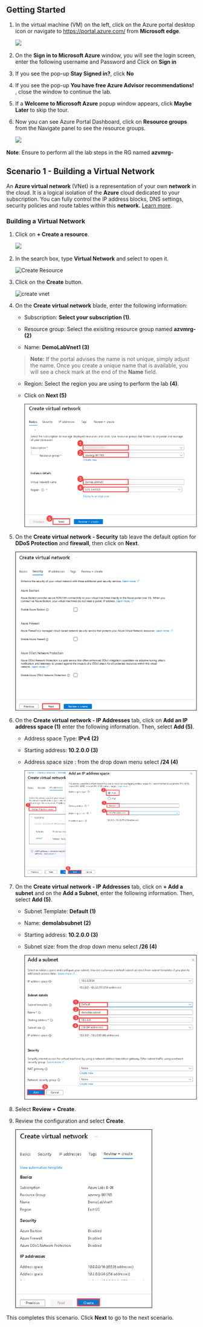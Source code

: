 ## **Getting Started**

1. In the virtual machine (VM) on the left, click on the Azure portal desktop icon or navigate to https://portal.azure.com/ from **Microsoft edge**.

    ![](https://github.com/SpektraSystems/CloudLabs-Azure/blob/master/azure-virtual-machine-and-compute/instructions/images/azure%20portal.png?raw=true)

1. On the **Sign in to Microsoft Azure** window, you will see the login screen, enter the following username **<inject key="AzureAdUserEmail" />** and Password **<inject key="AzureAdUserPassword" />** and Click on **Sign in**

2. If you see the pop-up  **Stay Signed in?**, click **No**

3. If you see the pop-up **You have free Azure Advisor recommendations!** , close the window to continue the lab. 

4. If a **Welcome to Microsoft Azure** popup window appears, click **Maybe Later** to skip the tour.

1. Now you can see Azure Portal Dashboard, click on **Resource groups** from the Navigate panel to see the resource groups.

    ![](https://github.com/SpektraSystems/CloudLabs-Azure/blob/master/azure-virtual-machine-and-compute/instructions/images/resource%20gorup.png?raw=true)

**Note**: Ensure to perform all the lab steps in the RG named **azvmrg-<inject key="Deployment ID" enableCopy="false"/>**

## **Scenario 1 - Building a Virtual Network**
An **Azure virtual network** (VNet) is a representation of your own **network**  in the cloud. It is a logical isolation of the **Azure** cloud dedicated to your subscription. You can fully control the IP address blocks, DNS settings, security policies and route tables within this **network.** [Learn more](https://docs.microsoft.com/en-us/azure/virtual-network/virtual-networks-overview).

### **Building a Virtual Network**

1. Click on **+ Create a resource**.

    ![](https://github.com/SpektraSystems/CloudLabs-Azure/blob/master/azure-virtual-machine-and-compute/instructions/images/create%20a%20resource.png?raw=true)
    
3. In the search box, type **Virtual Network** and select to open it.

     ![Create Resource](https://github.com/SpektraSystems/CloudLabs-Azure/blob/master/azure-virtual-machine-and-compute/instructions/images/vnet.png?raw=true)
     
4. Click on the **Create** button.

      ![create vnet](https://github.com/SpektraSystems/CloudLabs-Azure/blob/master/azure-virtual-machine-and-compute/instructions/images/vnet-create.png?raw=true)
      
6. On the **Create virtual network** blade, enter the following information:
    
    -  Subscription: **Select your subscription (1)**.
    
    -  Resource group: Select the exisiting resource group named **azvmrg-<inject key="Deployment ID" enableCopy="false"/> (2)**
    
    -  Name: **DemoLabVnet1 (3)**
    
    > **Note:** If the portal advises the name is not unique, simply adjust the name. Once you create a unique name that is available, you will see a check mark at the end of the **Name** field.

    -  Region: Select the region you are using to perform the lab **(4)**.

    -  Click on **Next (5)**

        ![](images/scene1-s4.png)
    
1. On the **Create virtual network - Security** tab leave the default option for **DDoS Protection** and **firewall**, then click on **Next**.

     ![](images/scene1-s5.png)

1. On the **Create virtual network - IP Addresses** tab, click on **Add an IP address space (1)** enter the following information. Then, select **Add (5)**.
 
      - Address space Type: **IPv4 (2)** 
      
      - Starting address: **10.2.0.0 (3)**
      
      - Address space size : from the drop down menu select **/24 (4)**  

        ![](images/scene1-s6.png)

1.  On the **Create virtual network - IP Addresses** tab, click on **+ Add a subnet** and on the **Add a Subnet**, enter the following information. Then, select **Add (5)**.

      - Subnet Template: **Default (1)**
      
      - Name: **demolabsubnet (2)**
      
      - Starting address: **10.2.0.0 (3)**
      
      - Subnet size: from the drop down menu select **/26 (4)**  

        ![](images/scene1-s7.png)

1.  Select **Review + Create**.
     
8. Review the configuration and select **Create**.

    ![](images/scene1-s8.png)

This completes this scenario. Click **Next** to go to the next scenario.
